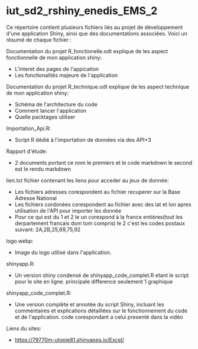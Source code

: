 # iut_sd2_rshiny_enedis_EMS_2

Ce répertoire contient plusieurs fichiers liés au projet de développement d'une application Shiny, ainsi que des documentations associées. Voici un résumé de chaque fichier :

Documentation du projet R_fonctionelle.odt
explique de les aspect fonctionnelle de mon application shiny:
  - L'interet des pages de l'appication
  - Les fonctionalités majeure de l'application

Documentation du projet R_technique.odt
explique de les aspect technique de mon application shiny:
  - Schéma de l'architecture du code
  - Comment lancer l'application
  - Quelle packtages utiliser

Importation_Api.R:
  - Script R dédié à l'importation de données via des API+3

Rapport d'étude:
  - 2 documents portant ce nom le premiers et le code markdown le second est le rendu markdown
  
lien.txt fichier contenant les liens pour acceder au jeux de donnée:
  - Les fichiers adresses corespondent au fichier recuperer sur la Base Adresse National
  - Les fichiers cordonées corespondent au fichier avec des lat et lon apres utilisation de l'API pour importer les donnée
  - Pour ce qui est du 1 et 2 le un corespond à la france entières(tout les derpartement francais dom tom compris) le 2 c'est les codes postaux suivant: 2A,2B,25,69,75,92

logo.webp:
  - Image du logo utilisé dans l'application. 

shinyapp.R:
  - Un version shiny condensé de shinyapp_code_complet.R etant le script pour le site en ligne.
  principale difference seulement 1 graphique 

shinyapp_code_complet.R:
  - Une version complète et annotée du script Shiny, incluant les commentaires et explications détaillées sur le fonctionnement du code et de l'application. 
  code corespondant a celui presenté dans la vidéo

Liens du sites: 
 - https://79770m-utopie81.shinyapps.io/Excel/

